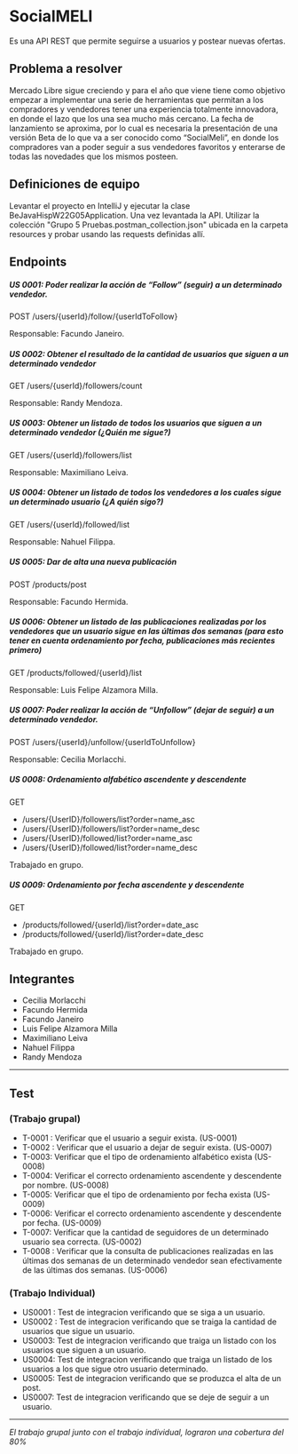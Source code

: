 # SocialMELI
Es una API REST que permite seguirse a usuarios y postear nuevas ofertas.

## Problema a resolver
Mercado Libre sigue creciendo y para el año que viene  tiene como objetivo empezar a implementar una serie de herramientas que permitan a los compradores y vendedores tener una experiencia totalmente innovadora, en donde el lazo que los una sea mucho más cercano.
La fecha de lanzamiento se aproxima, por lo cual es necesaria la presentación de una versión Beta de lo que va a ser conocido como “SocialMeli”, en donde los compradores van a poder seguir a sus vendedores favoritos y enterarse de todas las novedades que los mismos posteen.

## Definiciones de equipo
Levantar el proyecto en IntelliJ y ejecutar la clase BeJavaHispW22G05Application.
Una vez levantada la API. Utilizar la colección "Grupo 5 Pruebas.postman_collection.json" ubicada en la carpeta resources y probar usando las requests definidas allí.

## Endpoints
##### US 0001: Poder realizar la acción de “Follow” (seguir) a un determinado vendedor.
POST /users/{userId}/follow/{userIdToFollow}

Responsable: Facundo Janeiro.


##### US 0002: Obtener el resultado de la cantidad de usuarios que siguen a un determinado vendedor
GET /users/{userId}/followers/count

Responsable: Randy Mendoza.

##### US 0003: Obtener un listado de todos los usuarios que siguen a un determinado vendedor (¿Quién me sigue?)
GET /users/{userId}/followers/list

Responsable: Maximiliano Leiva.

##### US 0004: Obtener un listado de todos los vendedores a los cuales sigue un determinado usuario (¿A quién sigo?)
GET /users/{userId}/followed/list

Responsable: Nahuel Filippa.

##### US 0005: Dar de alta una nueva publicación
POST /products/post

Responsable: Facundo Hermida.

##### US 0006: Obtener un listado de las publicaciones realizadas por los vendedores que un usuario sigue en las últimas dos semanas (para esto tener en cuenta ordenamiento por fecha, publicaciones más recientes primero)
GET /products/followed/{userId}/list

Responsable: Luis Felipe Alzamora Milla.

##### US 0007: Poder realizar la acción de “Unfollow” (dejar de seguir) a un determinado vendedor.
POST /users/{userId}/unfollow/{userIdToUnfollow}

Responsable: Cecilia Morlacchi.

##### US 0008: Ordenamiento alfabético ascendente y descendente
GET
- /users/{UserID}/followers/list?order=name_asc
- /users/{UserID}/followers/list?order=name_desc
- /users/{UserID}/followed/list?order=name_asc
- /users/{UserID}/followed/list?order=name_desc

Trabajado en grupo.

##### US 0009: Ordenamiento por fecha ascendente y descendente

GET
- /products/followed/{userId}/list?order=date_asc
- /products/followed/{userId}/list?order=date_desc

Trabajado en grupo.

## Integrantes
- Cecilia Morlacchi
- Facundo Hermida
- Facundo Janeiro
- Luis Felipe Alzamora Milla
- Maximiliano Leiva
- Nahuel Filippa
- Randy Mendoza

***

## Test 
### (Trabajo grupal)

* T-0001 : Verificar que el usuario a seguir exista. (US-0001)
* T-0002 : Verificar que el usuario a dejar de seguir exista. (US-0007)
* T-0003: Verificar que el tipo de ordenamiento alfabético exista (US-0008)
* T-0004: Verificar el correcto ordenamiento ascendente y descendente por nombre. (US-0008)
* T-0005: Verificar que el tipo de ordenamiento por fecha exista (US-0009)
* T-0006: Verificar el correcto ordenamiento ascendente y descendente por fecha. (US-0009)
* T-0007: Verificar que la cantidad de seguidores de un determinado usuario sea correcta. (US-0002)
* T-0008 : Verificar que la consulta de publicaciones realizadas en las últimas dos semanas de un determinado vendedor sean efectivamente de las últimas dos semanas. (US-0006)

### (Trabajo Individual)

* US0001 : Test de integracion verificando que se siga a un usuario.
* US0002 : Test de integracion verificando que se traiga la cantidad de usuarios que sigue un usuario.
* US0003:  Test de integracion verificando que traiga un listado con los usuarios que siguen a un usuario.
* US0004:  Test de integracion verificando que traiga un listado de los usuarios a los que sigue otro usuario determinado.
* US0005:  Test de integracion verificando que se produzca el alta de un post.
* US0007:  Test de integracion verificando que se deje de seguir a un usuario.

***
*El trabajo grupal junto con el trabajo individual, lograron una cobertura del 80%*







